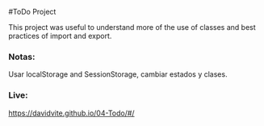 #ToDo Project

This project was useful to understand more of the use of classes and best practices of import and export. 

### Notas: 

Usar localStorage and SessionStorage, cambiar estados y clases. 


### Live:

https://davidvite.github.io/04-Todo/#/
